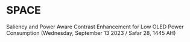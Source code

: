 # SPACE
Saliency and Power Aware Contrast Enhancement for Low OLED Power Consumption (Wednesday, September 13 2023 / Safar 28, 1445 AH)
